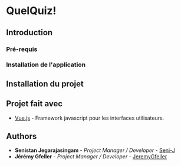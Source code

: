 # QuelQuiz!



## Introduction

### Pré-requis


### Installation de l'application

## Installation du projet

## Projet fait avec

* [Vue.js](https://vuejs.org) - Framework javascript pour les interfaces utilisateurs.


## Authors

* **Senistan Jegarajasingam** - *Project Manager / Developer* - [Seni-J](https://github.com/Seni-J)
* **Jérémy Gfeller** - *Project Manager / Developer* - [JeremyGfeller](https://github.com/JeremyGfeller)

